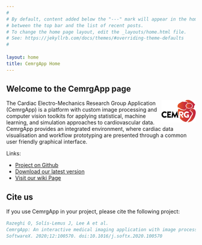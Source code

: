 ```yaml
---
#
# By default, content added below the "---" mark will appear in the home page
# between the top bar and the list of recent posts.
# To change the home page layout, edit the _layouts/home.html file.
# See: https://jekyllrb.com/docs/themes/#overriding-theme-defaults
#

layout: home
title: CemrgApp Home
---
```


## Welcome to the CemrgApp page

<img align="right" height="18%" rotate="180" width="18%" src="./assets/logo.svg">

The Cardiac Electro-Mechanics Research Group Application (CemrgApp) is a platform with 
custom image processing and computer vision toolkits for applying statistical, 
machine learning, and simulation approaches to cardiovascular data. 
CemrgApp provides an integrated environment, where cardiac data visualisation and 
workflow prototyping are presented through a common user friendly graphical interface.

Links:

+ [Project on Github](https://github.com/CemrgDevelopers/CemrgApp)
+ [Download our latest version](https://github.com/CemrgDevelopers/CemrgApp/releases/tag/v2.2)
+ [Visit our wiki Page](https://github.com/CemrgDevelopers/CemrgApp/wiki)


## Cite us

If you use CemrgApp in your project, please cite the following project:
```bibtex
Razeghi O, Solís-Lemus J, Lee A et al.
CemrgApp: An interactive medical imaging application with image processing, computer vision, and machine learning toolkits for cardiovascular research.
SoftwareX. 2020;12:100570. doi:10.1016/j.softx.2020.100570
```
